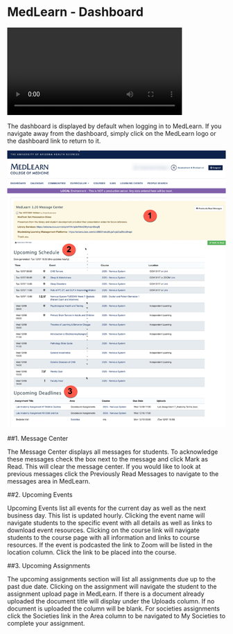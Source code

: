 # MedLearn - Dashboard

  <video width="80%" controls="controls">
<source src="https://arizona.box.com/shared/static/0qa3bnh3k5rq4ufbnsw9g4712v3m67xh.mov" type="video/mp4">
</video>

The dashboard is displayed by default when logging in to MedLearn. If you navigate away from the dashboard, simply click on the MedLearn logo or the dashboard link to return to it.

![Dashboard](./images/MedLearn/New_Dashboard_1.jpg)

##1. Message Center

The Message Center displays all messages for students. To acknowledge these messages check the box next to the message and click Mark as Read. This will clear the message center. If you would like to look at previous messages click the Previously Read Messages to navigate to the messages area in MedLearn.

##2. Upcoming Events

Upcoming Events list all events for the current day as well as the next business day. This list is updated hourly. Clicking the event name will navigate students to the specific event with all details as well as links to download event resources. Clicking on the course link will navigate students to the course page with all information and links to course resources. If the event is podcasted the link to Zoom will be listed in the location column. Click the link to be placed into the course. 

##3. Upcoming Assignments

The upcoming assignments section will list all assignments due up to the past due date. Clicking on the assignment will navigate the student to the assignment upload page in MedLearn. If there is a document already uploaded the document title will display under the Uploads column. If no document is uploaded the column will be blank. For societies assignments click the Societies link in the Area column to be navigated to My Societies to complete your assignment.
